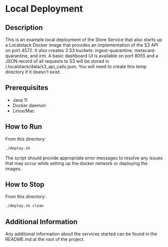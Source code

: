 # Local Deployment

## Description
This is an example local deployment of the Store Service that also starts up a Localstack Docker image that provides
an implementation of the S3 API on port 4572. It also creates 3 S3 buckets: ingest-quarantine, metacard-quarantine,
and irm. A basic dashboard UI is available on port 8055 and a JSON record of all requests to S3 will be stored in
<project-root>/.localstack/data/s3_api_calls.json. You will need to create this temp directory if it doesn't exist.

## Prerequisites
* Java 11
* Docker daemon
* Linux/Mac

## How to Run
From this directory:
```bash
./deploy.sh
```
The script should provide appropriate error messages to resolve any issues that may occur while
setting up the docker network or deploying the images.

## How to Stop
From this directory:
```bash
./deploy.sh clean
```

## Additional Information
Any additional information about the services started can be found in the README.md at the root of the project.
